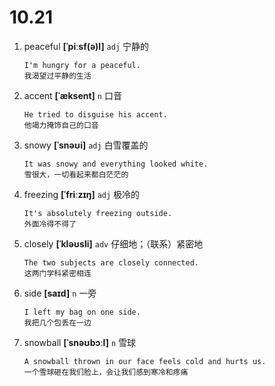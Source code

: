# 10.21

1. peaceful **[ˈpiːsf(ə)l]** `adj` 宁静的

   ```
   I'm hungry for a peaceful.
   我渴望过平静的生活
   ```

2. accent **[ˈæksent]** `n` 口音

   ```
   He tried to disguise his accent.
   他竭力掩饰自己的口音
   ```

3. snowy **[ˈsnəʊi]** `adj` 白雪覆盖的

   ```
   It was snowy and everything looked white.
   雪很大，一切看起来都白茫茫的
   ```

4. freezing **[ˈfriːzɪŋ]** `adj` 极冷的

   ```
   It's absolutely freezing outside.
   外面冷得不得了
   ```

5. closely **[ˈkləʊsli]** `adv` 仔细地；（联系）紧密地

   ```
   The two subjects are closely connected.
   这两门学科紧密相连
   ```

6. side **[saɪd]** `n` 一旁

   ```
   I left my bag on one side.
   我把几个包丢在一边
   ```

7. snowball **[ˈsnəʊbɔːl]** `n` 雪球
   ```
   A snowball thrown in our face feels cold and hurts us.
   一个雪球砸在我们脸上，会让我们感到寒冷和疼痛
   ```
